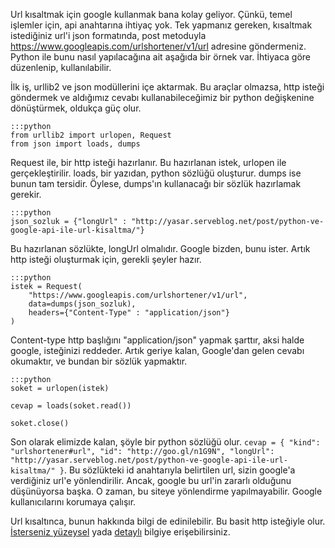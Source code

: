 <!--
.. date: 2011-09-03 10:34:00
.. title: Python ve Google Api ile Url Kısaltma
.. slug: google-api-ile-url-kisaltma
.. description: Uzun url'leri kısaltma servisini sağlayan birkaç firma var. Bu yazıda, google api'sini kullanarak nasıl link kısaltılabileceğine değineceğiz.
-->

Url kısaltmak için google kullanmak bana kolay geliyor. Çünkü, temel
işlemler için, api anahtarına ihtiyaç yok. Tek yapmanız gereken,
kısaltmak istediğiniz url'i json formatında, post metoduyla
https://www.googleapis.com/urlshortener/v1/url adresine göndermeniz.
Python ile bunu nasıl yapılacağına ait aşağıda bir örnek var. İhtiyaca
göre düzenlenip, kullanılabilir.

İlk iş, urllib2 ve json modüllerini içe aktarmak. Bu araçlar olmazsa,
http isteği göndermek ve aldığımız cevabı kullanabileceğimiz bir python
değişkenine dönüştürmek, oldukça güç olur. <!-- TEASER_END -->

    :::python
    from urllib2 import urlopen, Request
    from json import loads, dumps

Request ile, bir http isteği hazırlanır. Bu hazırlanan istek, urlopen
ile gerçekleştirilir. loads, bir yazıdan, python sözlüğü oluşturur.
dumps ise bunun tam tersidir. Öylese, dumps'ın kullanacağı bir sözlük
hazırlamak gerekir.

    :::python
    json_sozluk = {"longUrl" : "http://yasar.serveblog.net/post/python-ve-google-api-ile-url-kisaltma/"}

Bu hazırlanan sözlükte, longUrl olmalıdır. Google bizden, bunu ister.
Artık http isteği oluşturmak için, gerekli şeyler hazır.

    :::python
    istek = Request(
        "https://www.googleapis.com/urlshortener/v1/url",
        data=dumps(json_sozluk),
        headers={"Content-Type" : "application/json"}
    )

Content-type http başlığını "application/json" yapmak şarttır, aksi
halde google, isteğinizi reddeder. Artık geriye kalan, Google'dan gelen
cevabı okumaktır, ve bundan bir sözlük yapmaktır.

    :::python
    soket = urlopen(istek)
    
    cevap = loads(soket.read())
    
    soket.close()

Son olarak elimizde kalan, şöyle bir python sözlüğü olur.
`cevap = { "kind": "urlshortener#url", "id": "http://goo.gl/n1G9N", "longUrl": "http://yasar.serveblog.net/post/python-ve-google-api-ile-url-kisaltma/" }`.
Bu sözlükteki id anahtarıyla belirtilen url, sizin google'a
verdiğiniz url'e yönlendirilir. Ancak, google bu url'in zararlı olduğunu
düşünüyorsa başka. O zaman, bu siteye yönlendirme yapılmayabilir. Google
kullanıcılarını korumaya çalışır.

Url kısaltınca, bunun hakkında bilgi de edinilebilir. Bu basit http
isteğiyle olur. [İsterseniz yüzeysel][] yada [detaylı][] bilgiye
erişebilirsiniz.

  [İsterseniz yüzeysel]: https://www.googleapis.com/urlshortener/v1/url?shortUrl=http://goo.gl/n1G9N
  [detaylı]: https://www.googleapis.com/urlshortener/v1/url?shortUrl=http://goo.gl/n1G9N&projection=FULL